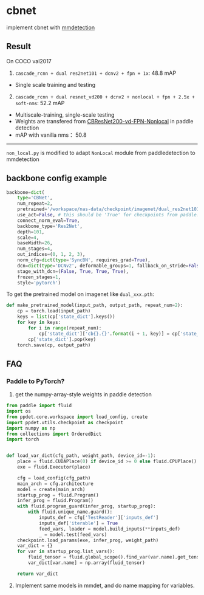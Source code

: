# cbnet
implement cbnet with [mmdetection](https://github.com/open-mmlab/mmdetection)

## Result

On COCO val2017

1. `cascade_rcnn + dual res2net101 + dcnv2 + fpn + 1x`: 48.8 mAP
* Single scale training and testing

2. `cascade_rcnn + dual resnet_vd200 + dcnv2 + nonlocal + fpn + 2.5x + soft-nms`: 52.2 mAP
* Multiscale-training, single-scale testing
* Weights are transfered from [CBResNet200-vd-FPN-Nonlocal](https://github.com/PaddlePaddle/PaddleDetection/blob/release/0.2/docs/MODEL_ZOO_cn.md) in paddle detection
* mAP with vanilla nms： 50.8

---
`non_local.py` is modified to adapt `NonLocal` module from paddledetection to mmdetection

## backbone config example
``` python
backbone=dict(
    type='CBNet',
    num_repeat=2,
    pretrained='/workspace/nas-data/checkpoint/imagenet/dual_res2net101_v1b_26w_4s-0812c246.pth',
    use_act=False, # this should be 'True' for checkpoints from paddle.
    connect_norm_eval=True,
    backbone_type='Res2Net',
    depth=101,
    scale=4,
    baseWidth=26,
    num_stages=4,
    out_indices=(0, 1, 2, 3),
    norm_cfg=dict(type='SyncBN', requires_grad=True),
    dcn=dict(type='DCNv2', deformable_groups=1, fallback_on_stride=False),
    stage_with_dcn=(False, True, True, True),
    frozen_stages=1,
    style='pytorch')
```
To get the pretrained model on imagenet like `dual_xxx.pth`:
``` python
def make_pretrained_model(input_path, output_path, repeat_num=2):
    cp = torch.load(input_path)
    keys = list(cp['state_dict'].keys())
    for key in keys:
        for i in range(repeat_num):
            cp['state_dict']['cb{}.{}'.format(i + 1, key)] = cp['state_dict'][key]
        cp['state_dict'].pop(key)
    torch.save(cp, output_path)
```

## FAQ
### Paddle to PyTorch?
1. get the numpy-array-style weights in paddle detection
```python
from paddle import fluid
import os
from ppdet.core.workspace import load_config, create
import ppdet.utils.checkpoint as checkpoint
import numpy as np
from collections import OrderedDict
import torch


def load_var_dict(cfg_path, weight_path, device_id=-1):
    place = fluid.CUDAPlace(0) if device_id >= 0 else fluid.CPUPlace()
    exe = fluid.Executor(place)

    cfg = load_config(cfg_path)
    main_arch = cfg.architecture
    model = create(main_arch)
    startup_prog = fluid.Program()
    infer_prog = fluid.Program()
    with fluid.program_guard(infer_prog, startup_prog):
        with fluid.unique_name.guard():
            inputs_def = cfg['TestReader']['inputs_def']
            inputs_def['iterable'] = True
            feed_vars, loader = model.build_inputs(**inputs_def)
            _ = model.test(feed_vars)
    checkpoint.load_params(exe, infer_prog, weight_path)
    var_dict = {}
    for var in startup_prog.list_vars():
        fluid_tensor = fluid.global_scope().find_var(var.name).get_tensor()
        var_dict[var.name] = np.array(fluid_tensor)

    return var_dict
```
2. Implement same models in mmdet, and do name mapping for variables.
